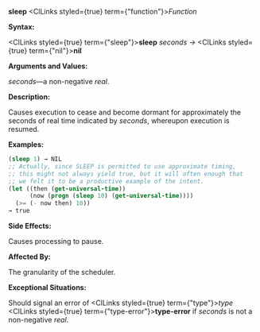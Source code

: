 **sleep** <ClLinks styled={true} term={"function"}><i>Function</i></ClLinks> 



**Syntax:** 



<ClLinks styled={true} term={"sleep"}><b>sleep</b></ClLinks> *seconds →* <ClLinks styled={true} term={"nil"}><b>nil</b></ClLinks> 



**Arguments and Values:** 



*seconds*—a non-negative *real*. 







 



 



**Description:** 



Causes execution to cease and become dormant for approximately the seconds of real time indicated by *seconds*, whereupon execution is resumed. 



**Examples:**
```lisp
(sleep 1) → NIL 
;; Actually, since SLEEP is permitted to use approximate timing, 
;; this might not always yield true, but it will often enough that 
;; we felt it to be a productive example of the intent. 
(let ((then (get-universal-time)) 
      (now (progn (sleep 10) (get-universal-time)))) 
  (>= (- now then) 10)) 
→ true 
```
**Side Effects:** 



Causes processing to pause. 



**Affected By:** 



The granularity of the scheduler. 



**Exceptional Situations:** 



Should signal an error of <ClLinks styled={true} term={"type"}><i>type</i></ClLinks> <ClLinks styled={true} term={"type-error"}><b>type-error</b></ClLinks> if *seconds* is not a non-negative *real*. 




